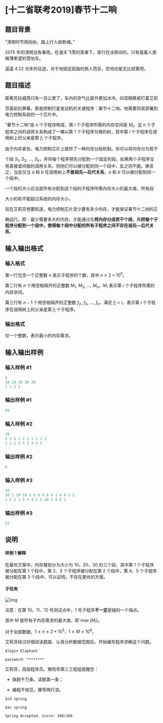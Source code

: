 # [十二省联考2019]春节十二响

## 题目背景

“清明时节雨纷纷，路上行人欲断魂。”

$2075$ 年的清明没有春雨。在漫天飞雪的笼罩下，穿行在冰原间的，只有载着人类微薄希望的雪地车。

遥遥 $4.22$ 光年的征途，对于地球这孤独的旅人而言，恐怕也是无比寂寞吧。

## 题目描述

距离苏拉威西只有一百公里了，车内的空气比窗外更加冰冷。四双眼睛紧盯着艾莉

芬面前的屏幕，那是控制行星发动机的关键程序：春节十二响。他需要将其部署到电力控制系统的一个芯片中。

“春节十二响”由 $n$ 个子程序构成，第 $i$ 个子程序所需的内存空间是 $M_i$。这 $n$ 个子程序之间的调用关系构成了一棵以第 $1$ 个子程序为根的树，其中第 $i$ 个子程序在调用树上的父亲是第 $f_i$ 个子程序。

由于内存紧张，电力控制芯片上提供了一种内存分段机制。你可以将内存分为若干

个段 $S_1$, $S_2$, ..., $S_k$，并将每个程序预先分配到一个固定的段。如果两个子程序没有直接或间接的调用关系，则他们可以被分配到同一个段中，反之则不能。换言之，当且仅当 $a$ 和 $b$ 在调用树上**不是祖先—后代关系**，$a$ 和 $b$ 可以被分配到同一个段中。

一个段的大小应当是所有分配到这个段的子程序所需内存大小的最大值，所有段

大小的和不能超过系统的内存大小。

现在艾莉芬想要知道，电力控制芯片至少要有多少内存，才能保证春节十二响的正

确运行。即：最少需要多大的内存，才能通过先**将内存分成若干个段**，再**把每个子程序分配到一个段中，使得每个段中分配的所有子程序之间不存在祖先—后代关系**。

## 输入输出格式

### 输入格式

第一行包含一个正整数 $n$ 表示子程序的个数，其中 $n \leqslant 2 \times 10^5$。

第二行有 $n$ 个用空格隔开的正整数 $M_1$, $M_2$, ..., $M_n$，$M_i$ 表示第 $i$ 个子程序所需的内存空间。

第三行有 $n - 1$ 个用空格隔开的正整数 $f_2$, $f_3$, ..., $f_n$，满足 $f_i < i$，表示第 $i$ 个子程序在调用树上的父亲是第 $f_i$ 个子程序。

### 输出格式

仅一个整数，表示最小的内存需求。

## 输入输出样例

### 输入样例 #1

```cpp
5
10 20 20 30 30
1 1 2 2
```


### 输出样例 #1

```cpp
60
```


### 输入样例 #2

```cpp
10
2 1 1 1 1 2 1 1 1 2
1 1 1 4 5 3 3 4 3
```


### 输出样例 #2

```cpp
6
```


### 输入样例 #3

```cpp
15
10 1 10 10 2 6 9 6 8 6 3 4 4 5 5
1 2 2 1 5 4 4 1 2 10 1 9 6 1
```


### 输出样例 #3

```cpp
31
```


## 说明

#### 样例 $1$ 解释

在最优方案中，内存被划分为大小为 $10$，$20$，$30$ 的三个段，其中第 $1$ 个子程序被分配在第 $1$ 个段中，第 $2$、$3$ 个子程序被分配在第 $2$ 个段中，第 $4$、$5$ 个子程序被分配在第 $3$ 个段中。可以证明，不存在更优的方案。

#### 子任务

![img](https://s2.ax1x.com/2019/04/07/AhSGzd.png)

注意：在第 $10$、$11$、$12$ 号测试点中，$1$ 号子程序**不一定**是链的一个端点。

其中 $M$ 是所有子内存需求的最大值，即 $\max\left\{M_i\right\}$。

对于全部数据，$1 \leqslant n \leqslant2 \times 10^5$，$1 \leqslant M \leqslant 10^9$。

艾莉芬经过仔细阅读题面、认真分析数据范围后，开始编写程序求解这个问题。

$\texttt{\$ login Elephant}$

$\texttt{password: ********}$

艾莉芬，高级程序员。豫阳市第三工程组提醒您：

- 做题千万条，读题第一条；

- 编程不规范，爆零两行泪。

$\texttt{\$ cd spring}$

$\texttt{\$ ac spring}$

$\texttt{Spring Accepted. Score: 100/100.}$

